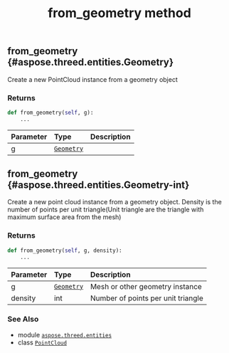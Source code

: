 ﻿---
title: from_geometry method
second_title: Aspose.3D for Python via .NET API References
description: 
type: docs
weight: 60
url: /aspose.threed.entities/pointcloud/from_geometry/
is_root: false
---

## from_geometry {#aspose.threed.entities.Geometry}

Create a new PointCloud instance from a geometry object


### Returns 





```python
def from_geometry(self, g):
    ...
```


| Parameter | Type | Description |
| :- | :- | :- |
| g | [`Geometry`](/3d/python-net/aspose.threed.entities/geometry) |  |


## from_geometry {#aspose.threed.entities.Geometry-int}

Create a new point cloud instance from a geometry object.
Density is the number of points per unit triangle(Unit triangle are the triangle with maximum surface area from the mesh)


### Returns 





```python
def from_geometry(self, g, density):
    ...
```


| Parameter | Type | Description |
| :- | :- | :- |
| g | [`Geometry`](/3d/python-net/aspose.threed.entities/geometry) | Mesh or other geometry instance |
| density | int | Number of points per unit triangle |



### See Also
* module [`aspose.threed.entities`](../../)
* class [`PointCloud`](/3d/python-net/aspose.threed.entities/pointcloud)
